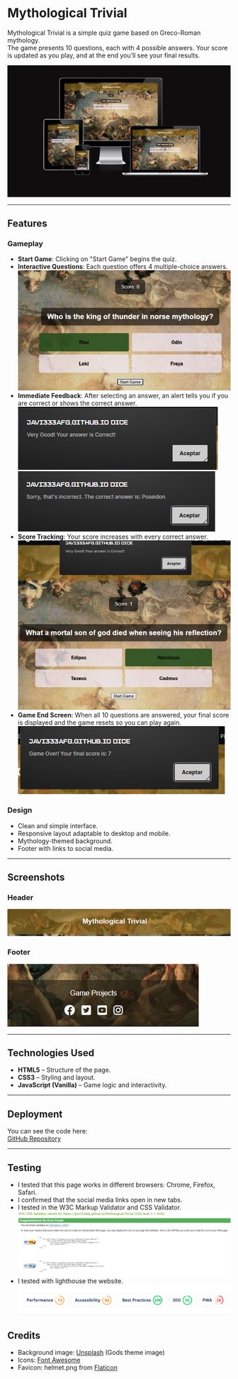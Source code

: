 
# Mythological Trivial

Mythological Trivial is a simple quiz game based on Greco-Roman mythology.  
The game presents 10 questions, each with 4 possible answers. Your score is updated as you play, and at the end you’ll see your final results.

![Trivial](docs/images/Ui.dev.jpg)

---

## Features

### Gameplay

- **Start Game**: Clicking on "Start Game" begins the quiz.
- **Interactive Questions**: Each question offers 4 multiple-choice answers.
![Game Screenshot](docs/images/gameplay.png)
- **Immediate Feedback**: After selecting an answer, an alert tells you if you are correct or shows the correct answer.
![Correct answer](docs/images/correct.png) 
![Wrong answer](docs/images/wrong.png)
- **Score Tracking**: Your score increases with every correct answer.
![Score](docs/images/score.png)
- **Game End Screen**: When all 10 questions are answered, your final score is displayed and the game resets so you can play again.
![End Screen](docs/images/gameover.png)

### Design

- Clean and simple interface.
- Responsive layout adaptable to desktop and mobile.
- Mythology-themed background.
- Footer with links to social media.

---

## Screenshots

### Header
![Header Screenshot](docs/images/header.png)

### Footer
![Footer Screenshot](docs/images/footer.png)

---

## Technologies Used

- **HTML5** – Structure of the page.
- **CSS3** – Styling and layout.
- **JavaScript (Vanilla)** – Game logic and interactivity.

---

## Deployment

You can see the code here:  
[GitHub Repository](https://github.com/Javi333afg/Mythological-Trivial)


---

## Testing

- I tested that this page works in different browsers: Chrome, Firefox, Safari.
- I confirmed that the social media links open in new tabs.
- I tested in the W3C Markup Validator and CSS Validator.
![Test](docs/images/W3C.png)
- I tested with lighthouse the website.
![Perfomance](docs/images/perfomance.png)

## Credits

- Background image: [Unsplash](https://unsplash.com/) (Gods theme image)  
- Icons: [Font Awesome](https://fontawesome.com/)  
- Favicon: helmet.png from [Flaticon](https://www.flaticon.com/)  
